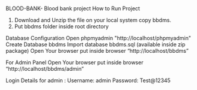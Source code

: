 # 
BLOOD-BANK- 
Blood bank project
How to Run Project
1. Download and Unzip the file on your local system copy bbdms.
2. Put bbdms folder inside root directory

Database Configuration
Open phpmyadmin "http://localhost/phpmyadmin"
Create Database bbdms
Import database bbdms.sql (available inside zip package)
Open Your browser put inside browser “http://localhost/bbdms”

For Admin Panel
Open Your browser put inside browser “http://localhost/bbdms/admin”

Login Details for admin :
Username: admin
Password: Test@12345
